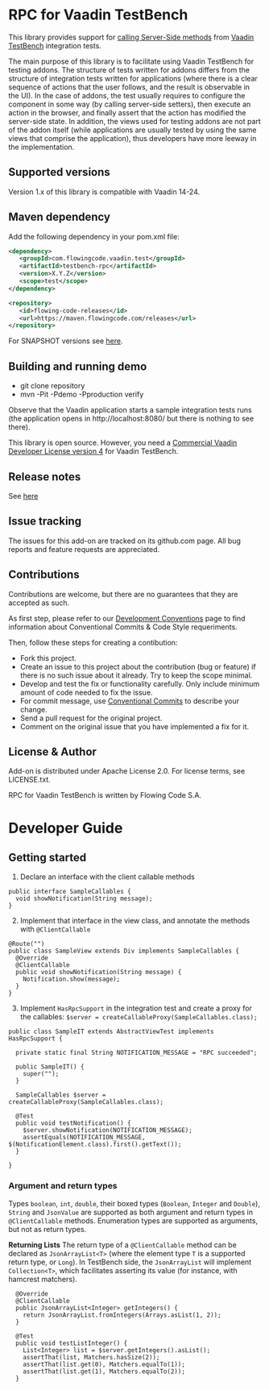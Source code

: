 # RPC for Vaadin TestBench

This library provides support for [calling Server-Side methods](https://vaadin.com/docs/latest/create-ui/element-api/client-server-rpc/#calling-server-side-methods-from-the-client) from [Vaadin TestBench](https://vaadin.com/docs/latest/testing/end-to-end) integration tests.

The main purpose of this library is to facilitate using Vaadin TestBench for testing addons. 
The structure of tests written for addons differs from the structure of integration tests written for applications (where there is a clear sequence of actions that the user follows, and the result is observable in the UI).
In the case of addons, the test usually requires to configure the component in some way (by calling server-side setters), then execute an action in the browser, and finally assert that the action has modified the server-side state.
In addition, the views used for testing addons are not part of the addon itself (while applications are usually tested by using the same views that comprise the application), thus developers have more leeway in the implementation.

## Supported versions

Version 1.x of this library is compatible with Vaadin 14-24.


## Maven dependency

Add the following dependency in your pom.xml file:

```xml
<dependency>
   <groupId>com.flowingcode.vaadin.test</groupId>
   <artifactId>testbench-rpc</artifactId>
   <version>X.Y.Z</version>
   <scope>test</scope>
</dependency>
```
<!-- the above dependency should be updated with latest released version information -->

```xml
<repository>
   <id>flowing-code-releases</id>
   <url>https://maven.flowingcode.com/releases</url>
</repository>
```

For SNAPSHOT versions see [here](https://maven.flowingcode.com/snapshots/).

## Building and running demo

- git clone repository
- mvn -Pit -Pdemo -Pproduction verify

Observe that the Vaadin application starts a sample integration tests runs (the application opens in http://localhost:8080/ but there is nothing to see there).

This library is open source. However, you need a [Commercial Vaadin Developer License version 4](https://github.com/vaadin/testbench/blob/master/LICENSE.txt) for Vaadin TestBench.

## Release notes

See [here](https://github.com/FlowingCode/testbench-rpc/releases)

## Issue tracking

The issues for this add-on are tracked on its github.com page. All bug reports and feature requests are appreciated. 

## Contributions

Contributions are welcome, but there are no guarantees that they are accepted as such. 

As first step, please refer to our [Development Conventions](https://github.com/FlowingCode/DevelopmentConventions) page to find information about Conventional Commits & Code Style requeriments.

Then, follow these steps for creating a contibution:

- Fork this project.
- Create an issue to this project about the contribution (bug or feature) if there is no such issue about it already. Try to keep the scope minimal.
- Develop and test the fix or functionality carefully. Only include minimum amount of code needed to fix the issue.
- For commit message, use [Conventional Commits](https://github.com/FlowingCode/DevelopmentConventions/blob/main/conventional-commits.md) to describe your change.
- Send a pull request for the original project.
- Comment on the original issue that you have implemented a fix for it.

## License & Author

Add-on is distributed under Apache License 2.0. For license terms, see LICENSE.txt.

RPC for Vaadin TestBench is written by Flowing Code S.A.

# Developer Guide

## Getting started

1. Declare an interface with the client callable methods
```
public interface SampleCallables {
  void showNotification(String message);
}
```

2. Implement that interface in the view class, and annotate the methods with `@ClientCallable`
```
@Route("")
public class SampleView extends Div implements SampleCallables {
  @Override
  @ClientCallable
  public void showNotification(String message) {
    Notification.show(message);
  }
}
```

3. Implement `HasRpcSupport` in the integration test and create a proxy for the callables: `$server = createCallableProxy(SampleCallables.class);`

```
public class SampleIT extends AbstractViewTest implements HasRpcSupport {

  private static final String NOTIFICATION_MESSAGE = "RPC succeeded";

  public SampleIT() {
    super("");
  }

  SampleCallables $server = createCallableProxy(SampleCallables.class);

  @Test
  public void testNotification() {
    $server.showNotification(NOTIFICATION_MESSAGE);
    assertEquals(NOTIFICATION_MESSAGE, $(NotificationElement.class).first().getText());
  }
  
}
```

### Argument and return types

Types `boolean`, `int`, `double`, their boxed types (`Boolean`, `Integer` and `Double`), `String` and `JsonValue` are supported as both argument and return types in `@ClientCallable` methods. Enumeration types are supported as arguments, but not as return types.

**Returning Lists** The return type of a `@ClientCallable` method can be declared as `JsonArrayList<T>` (where the element type `T` is a supported return type, or `Long`).
In TestBench side, the `JsonArrayList` will implement `Collection<T>`, which facilitates asserting its value (for instance, with hamcrest matchers).

```
  @Override
  @ClientCallable
  public JsonArrayList<Integer> getIntegers() {
    return JsonArrayList.fromIntegers(Arrays.asList(1, 2));
  }
```

```
  @Test
  public void testListInteger() {
    List<Integer> list = $server.getIntegers().asList();
    assertThat(list, Matchers.hasSize(2));
    assertThat(list.get(0), Matchers.equalTo(1));
    assertThat(list.get(1), Matchers.equalTo(2));
  }
```
